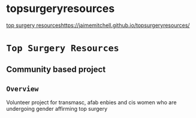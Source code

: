 # topsurgeryresources
[top surgery resources](https://jaimemitchell.github.io/topsurgeryresources/)https://jaimemitchell.github.io/topsurgeryresources/

# `Top Surgery Resources`<br/><h2>Community based project</h2>

## `Overview`
<p>Volunteer project for transmasc, afab enbies and cis women who are undergoing gender affirming top surgery</p>
